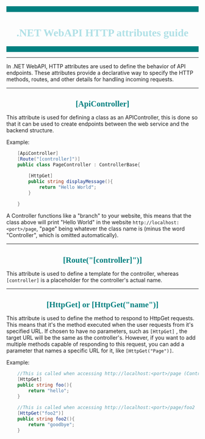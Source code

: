 
<body>
    <div style=
    "width: px; 
    height: 15px;
    background-color: teal;">
    </div>
</body>

<h1 style = 
"color:powderblue;
font-family:verdana;
font-size:200%;
text-align:center;"> 
.NET WebAPI HTTP attributes guide 
</h1>

<body>
    <div style=
    "width: px; 
    height: 15px;
    background-color: teal;">
    </div>
</body>

---

In .NET WebAPI, HTTP attributes are used to define the behavior of API endpoints. These attributes provide a declarative way to specify the HTTP methods, routes, and other details for handling incoming requests.

---

<h1 style = 
"color:teal;
font-family:verdana;
font-size:150%;
text-align:center;"> 
[ApiController]
</h1>

This attribute is used for defining a class as an APIController, this is done so that it can be used to create endpoints between the web service and the backend structure.

Example:

```csharp
    [ApiController]
    [Route("[controller]")]
    public class PageController : ControllerBase{

        [HttpGet]
        public string displayMessage(){
            return "Hello World";
        }
       
    }
```

A Controller functions like a "branch" to your website, this means that the class above will print "Hello World" in the website `http://localhost:<port>/page`, "page" being whatever the class name is (minus the word "Controller", which is omitted automatically).

---

<h1 style = 
"color:teal;
font-family:verdana;
font-size:150%;
text-align:center;"> 
[Route("[controller]")]
</h1>


This attribute is used to define a template for the controller, whereas `[controller]` is a placeholder for the controller's actual name.

---

<h1 style = 
"color:teal;
font-family:verdana;
font-size:150%;
text-align:center;"> 
[HttpGet] or [HttpGet("name")]
</h1>

This attribute is used to define the method to respond to HttpGet requests. This means that it's the method executed when the user requests from it's specified URL. If chosen to have no parameters, such as `[HttpGet]` , the target URL will be the same as the controller's. However, if you want to add multiple methods capable of responding to this request, you can add a parameter that names a specific URL for it, like `[HttpGet("Page")]`.

Example:

```csharp
    //This is called when accessing http://localhost:<port>/page (Controller name)
    [HttpGet]
    public string foo(){
        return "hello";
    }
       
    //This is called when accessing http://localhost:<port>/page/foo2
    [HttpGet("foo2")]
    public string foo2(){
        return "goodbye";
    }
       

```

